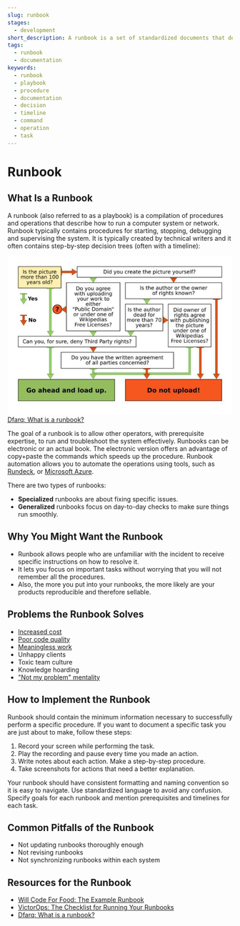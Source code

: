 ```yaml
---
slug: runbook
stages:
  - development
short_description: A runbook is a set of standardized documents that describe how to run a computer system. It typically contains a walkthrough how to start, stop, debug and supervise the system.
tags:
  - runbook
  - documentation
keywords:
  - runbook
  - playbook
  - procedure
  - documentation
  - decision
  - timeline
  - command
  - operation
  - task
---
```


# Runbook

## What Is a Runbook

A runbook (also referred to as a playbook) is a compilation of procedures and operations that describe how to run a computer system or network. Runbook typically contains procedures for starting, stopping, debugging and supervising the system. It is typically created by technical writers and it often contains step-by-step decision trees (often with a timeline):

![Decision Tree](/files/runbook.png)
[Dfarq: What is a runbook?](https://dfarq.homeip.net/what-is-a-runbook/)

The goal of a runbook is to allow other operators, with prerequisite expertise, to run and troubleshoot the system effectively. Runbooks can be electronic or an actual book. The electronic version offers an advantage of copy+paste the commands which speeds up the procedure. Runbook automation allows you to automate the operations using tools, such as [Rundeck](https://www.rundeck.com/open-source), or [Microsoft Azure](https://azure.microsoft.com).

There are two types of runbooks:

- **Specialized** runbooks are about fixing specific issues.
- **Generalized** runbooks focus on day-to-day checks to make sure things run smoothly.

## Why You Might Want the Runbook

- Runbook allows people who are unfamiliar with the incident to receive specific instructions on how to resolve it.
- It lets you focus on important tasks without worrying that you will not remember all the procedures.
- Also, the more you put into your runbooks, the more likely are your products reproducible and therefore sellable.

## Problems the Runbook Solves

- [Increased cost](/problems/increased-cost)
- [Poor code quality](/problems/poor-code-quality)
- [Meaningless work](/problems/meaningless-work)
- Unhappy clients
- Toxic team culture
- Knowledge hoarding
- ["Not my problem" mentality](/problems/not-my-problem-mentality)

## How to Implement the Runbook

Runbook should contain the minimum information necessary to successfully perform a specific procedure. If you want to document a specific task you are just about to make, follow these steps:

1. Record your screen while performing the task.
2. Play the recording and pause every time you made an action.
3. Write notes about each action. Make a step-by-step procedure.
4. Take screenshots for actions that need a better explanation.

Your runbook should have consistent formatting and naming convention so it is easy to navigate. Use standardized language to avoid any confusion. Specify goals for each runbook and mention prerequisites and timelines for each task.

## Common Pitfalls of the Runbook

- Not updating runbooks thoroughly enough
- Not revising runbooks
- Not synchronizing runbooks within each system

## Resources for the Runbook

- [Will Code For Food: The Example Runbook](https://willcode4foodblog.wordpress.com/2014/10/26/scorch-html-documentation-tool-part-1-the-example-runbook/)
- [VictorOps: The Checklist for Running Your Runbooks](https://victorops.com/blog/runbooks-checklist)
- [Dfarq: What is a runbook?](https://dfarq.homeip.net/what-is-a-runbook/)

